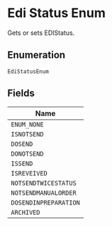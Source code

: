 
# Edi Status Enum

Gets or sets EDIStatus.

## Enumeration

`EdiStatusEnum`

## Fields

| Name |
|  --- |
| `ENUM_NONE` |
| `ISNOTSEND` |
| `DOSEND` |
| `DONOTSEND` |
| `ISSEND` |
| `ISREVEIVED` |
| `NOTSENDTWICESTATUS` |
| `NOTSENDMANUALORDER` |
| `DOSENDINPREPARATION` |
| `ARCHIVED` |

